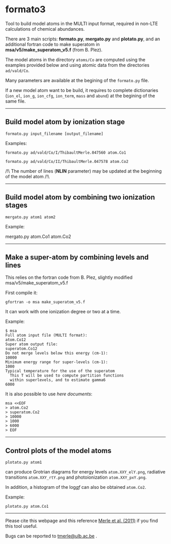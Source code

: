 # formato3

Tool to build model atoms in the MULTI input format, required in non-LTE calculations of chemical abundances.


There are 3 main scripts: **formato.py**, **mergato.py** and **plotato.py**, and an additional fortran code to make superatom in **msa/v5/make_superatom_v5.f** (from B. Plez).

The model atoms in the directory `atoms/Co` are computed using the examples provided below and using atomic data from the directories `ad/vald/Co`.

Many parameters are available at the begining of the `formato.py` file.

If a new model atom want to be build, it requires to complete dictionaries (`ion_el`, `ion_g`, `ion_cfg`, `ion_term`, `mass` and `abund`) at the begining of the same file.

---

## Build model atom by ionization stage

```
formato.py input_filename [output_filename]
```

Examples:

```
formato.py ad/vald/Co/I/ThibaultMerle.047560 atom.Co1
```
```
formato.py ad/vald/Co/II/ThibaultMerle.047578 atom.Co2
```

/!\ The number of lines (**NLIN** parameter) may be updated at the beginning of the model atom /!\

---

## Build model atom by combining two ionization stages

```
mergato.py atom1 atom2
```

Example: 

mergato.py atom.Co1 atom.Co2

---

## Make a super-atom by combining levels and lines

This relies on the fortran code from B. Plez, slightly modified msa/v5/make_superatom_v5.f

First compile it:

```
gfortran -o msa make_superatom_v5.f
```

It can work with one ionization degree or two at a time.

Example:
```
$ msa 
Full atom input file (MULTI format):
atom.Co12
Super atom output file:
superatom.Co12
Do not merge levels below this energy (cm-1):
10000
Minimum energy range for super-levels (cm-1):
1000
Typical temperature for the use of the superatom
  This T will be used to compute partition functions
  within superlevels, and to estimate gamma6
6000
```
It is also possible to use *here documents*:

```
msa <<EOF
> atom.Co2
> superatom.Co2
> 10000
> 1000
> 6000
> EOF
```
---

## Control plots of the model atoms

`plotato.py atom1`

can produce Grotrian diagrams for energy levels `atom.XXY_elY.png`, radiative transitions `atom.XXY_rtY.png` and photoionization `atom.XXY_pxY.png`. 

In addition, a histogram of the log*gf* can also be obtained `atom.Co2`. 

Example:

`plotato.py atom.Co1`

---

Please cite this webpage and this reference [Merle et al. (2011)](#https://ui.adsabs.harvard.edu/abs/2011MNRAS.418..863M/abstract) if you find this tool useful.

Bugs can be reported to tmerle@ulb.ac.be .

